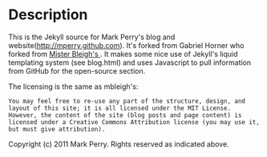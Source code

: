 Description
=============

This is the Jekyll source for Mark Perry's blog and website(http://mperry.github.com).
It's forked from Gabriel Horner who forked from [Mister Bleigh's ](http://github.com/mbleigh/mbleigh.github.com).
It makes some nice use of Jekyll's liquid templating system (see blog.html) and uses Javascript to pull information from GitHub for the open-source section.

The licensing is the same as mbleigh's: 

    You may feel free to re-use any part of the structure, design, and layout of this site; it is all licensed under the MIT License.
    However, the content of the site (blog posts and page content) is licensed under a Creative Commons Attribution license (you may use it, but must give attribution).

Copyright (c) 2011 Mark Perry. Rights reserved as indicated above.
